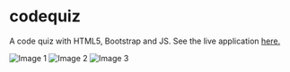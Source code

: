 # codequiz
A code quiz with HTML5, Bootstrap and JS.
See the live application [here.](https://udidifier.github.io/codequiz/)


![Image 1](https://github.com/udidifier/codequiz/blob/master/images/1.png?raw=true)
![Image 2](https://github.com/udidifier/codequiz/blob/master/images/2.png?raw=true)
![Image 3](https://github.com/udidifier/codequiz/blob/master/images/3.png?raw=true)